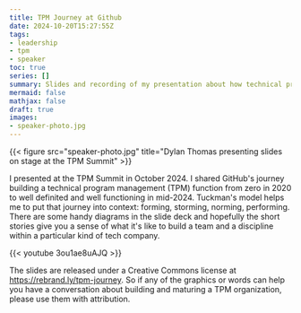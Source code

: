 ```yaml
---
title: TPM Journey at Github
date: 2024-10-20T15:27:55Z
tags:
- leadership
- tpm
- speaker
toc: true
series: []
summary: Slides and recording of my presentation about how technical program management (TPM) came about at GitHub. All in context of Tuckman's model of group development.
mermaid: false
mathjax: false
draft: true
images:
- speaker-photo.jpg
---
```


{{< figure src="speaker-photo.jpg" title="Dylan Thomas presenting slides on stage at the TPM Summit" >}}

I presented at the TPM Summit in October 2024.
I shared GitHub's journey building a technical program management (TPM) function from zero in 2020 to well definited and well functioning in mid-2024.
Tuckman's model helps me to put that journey into context: forming, storming, norming, performing.
There are some handy diagrams in the slide deck and hopefully the short stories give you a sense of what it's like to build a team and a discipline within a particular kind of tech company.

{{< youtube 3ou1ae8uAJQ >}}

The slides are released under a Creative Commons license at https://rebrand.ly/tpm-journey.
So if any of the graphics or words can help you have a conversation about building and maturing a TPM organization, please use them with attribution.